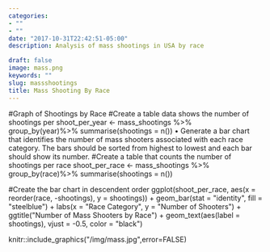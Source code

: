 ```yaml
---
categories:
- ""
- ""
date: "2017-10-31T22:42:51-05:00"
description: Analysis of mass shootings in USA by race

draft: false
image: mass.png
keywords: ""
slug: massshootings
title: Mass Shooting By Race
---
```

#Graph of Shootings by Race
#Create a table data shows the number of shootings per
shoot_per_year <- mass_shootings %>% 
  group_by(year)%>%
  summarise(shootings = n())
•	Generate a bar chart that identifies the number of mass shooters associated with each race category. The bars should be sorted from highest to lowest and each bar should show its number.
#Create a table that counts the number of shootings per race 
shoot_per_race <- mass_shootings %>%
  group_by(race)%>%
  summarise(shootings = n())

#Create the bar chart in descendent order
ggplot(shoot_per_race, aes(x = reorder(race, -shootings), y = shootings)) +
  geom_bar(stat = "identity", fill = "steelblue") +
  labs(x = "Race Category", y = "Number of Shooters") +
  ggtitle("Number of Mass Shooters by Race") + geom_text(aes(label = shootings), vjust = -0.5, color = "black")

knitr::include_graphics("/img/mass.jpg",error=FALSE)
